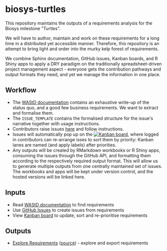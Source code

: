 # biosys-turtles
This repository maintains the outputs of a requirements analysis for the Biosys milestone "Turtles".

We will have to author, maintain and work on these requirements for a long time in a distributed yet accessible manner.
Therefore, this repository is an attempt to bring light and order into the murky kelp forest of requirements.

We combine Sphinx documentation, GitHub issues, Kanban boards, and R Shiny apps to apply a DRY paradigm on the traditionally spreadsheet-driven project management aspect - everyone gets the contribution pathways and output formats they need, and yet we manage the information in one place.

## Workflow

* The [WAStD documentation](http://wastd.readthedocs.io/business_analysts.html) contains 
  an exhaustive write-up of the status quo, and a good few business requirements. 
  We want to extract and formalise them.
* The `ISSUE_TEMPLATE` contains the formalised structure for the issue's narrative 
  together with usage instructions.
* Contributors raise issues [here](https://github.com/parksandwildlife/biosys-turtles/issues)
  and follow instructions.
* Issues will automatically pop up on the 
  [![Kanban board](https://badge.waffle.io/parksandwildlife/biosys-turtles.svg?label=must-have&title=KanbanBoard)](http://waffle.io/parksandwildlife/biosys-turtles), where logged in
  contributors can re-arrange isses to sort them by priority:
  Kanban lanes are named (and apply labels) after priorities.
* Any outputs will be created by RMarkdown workbooks or R Shiny apps, consuming the issues 
  through the GitHub API, and formatting them according to the respectively required output format. 
  This will allow us to generate multiple outputs from one centrally maintained set of issues. 
  The workbooks and apps will be kept under version control, and the hosted versions will be linked here.
  
## Inputs

* Read [WAStD documentation](http://wastd.readthedocs.io/business_analysts.html) to find requirements
* Use [GitHub Issues](https://github.com/parksandwildlife/biosys-turtles/issues) to create issues from requirements
* View [Kanban board](https://waffle.io/parksandwildlife/biosys-turtles) to update, sort and re-prioritise requirements

## Outputs

* [Explore Requirements](https://yes-we-ckan.shinyapps.io/BiosysTurtlesRequirements/) ([source](https://github.com/parksandwildlife/turtle-scripts/tree/master/requirements/BiosysTurtlesRequirements)) - explore and export requirements
